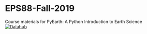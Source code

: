 # EPS88-Fall-2019
Course materials for PyEarth: A Python Introduction to Earth Science
[![Datahub](https://img.shields.io/badge/Launch-UCB%20Datahub-blue.svg)](http://datahub.berkeley.edu/user-redirect/interact?account=ds-connectors&repo=EPS88-Fall-2019&branch=master)
